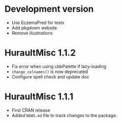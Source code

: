 # Development version

- Use EczemaPred for tests
- Add pkgdown website
- Remove illustrations

# HuraultMisc 1.1.2

- Fix error when using cbbPalette if lazy-loading
- `change_colnames()` is now deprecated
- Configure spell check and update doc

# HuraultMisc 1.1.1

- First CRAN release
- Added `NEWS.md` file to track changes to the package.
